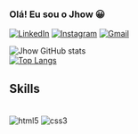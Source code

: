 ### Olá! Eu sou o Jhow 😀

[![LinkedIn](https://img.shields.io/badge/LinkedIn-0077B5?style=for-the-badge&logo=linkedin&logoColor=white)](https://www.linkedin.com/in/jhonatas-micael-jacometto/)
[![Instagram](https://img.shields.io/badge/Instagram-E4405F?style=for-the-badge&logo=instagram&logoColor=white)](https://www.instagram.com/jhookkj/)
[![Gmail](https://img.shields.io/badge/Gmail-D14836?style=for-the-badge&logo=gmail&logoColor=white)](mailto:jhonatasjhmj@gmail.com)

![Jhow GitHub stats](https://github-readme-stats.vercel.app/api?username=JhonatasMJ&show_icons=true&theme=dracula)
<br>
[![Top Langs](https://github-readme-stats.vercel.app/api/top-langs/?username=JhonatasMJ&layout=compact)](https://github.com/anuraghazra/github-readme-stats)

## Skills

<div style="display:inline_block"><br/>
    <img align="center" alt="html5" src="https://img.shields.io/badge/HTML5-E34F26?style=for-the-badge&logo=html5&logoColor=white "> 
    <img align="center" alt="css3" src="https://img.shields.io/badge/CSS3-1572B6?style=for-the-badge&logo=css3&logoColor=white"> 
</div>

